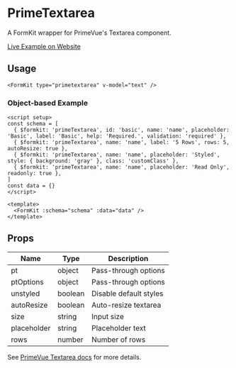 # PrimeTextarea

A FormKit wrapper for PrimeVue's Textarea component.

[Live Example on Website](https://formkit-primevue.netlify.app/inputs/textarea)

## Usage
```vue
<FormKit type="primetextarea" v-model="text" />
```

### Object-based Example
```vue
<script setup>
const schema = [
  { $formkit: 'primeTextarea', id: 'basic', name: 'name', placeholder: 'Basic', label: 'Basic', help: 'Required.', validation: 'required' },
  { $formkit: 'primeTextarea', name: 'name', label: '5 Rows', rows: 5, autoResize: true },
  { $formkit: 'primeTextarea', name: 'name', placeholder: 'Styled', style: { background: 'gray' }, class: 'customClass' },
  { $formkit: 'primeTextarea', name: 'name', placeholder: 'Read Only', readonly: true },
]
const data = {}
</script>

<template>
  <FormKit :schema="schema" :data="data" />
</template>
```

## Props
| Name         | Type      | Description |
|--------------|-----------|-------------|
| pt           | object    | Pass-through options |
| ptOptions    | object    | Pass-through options |
| unstyled     | boolean   | Disable default styles |
| autoResize   | boolean   | Auto-resize textarea |
| size         | string    | Input size |
| placeholder  | string    | Placeholder text |
| rows         | number    | Number of rows |

See [PrimeVue Textarea docs](https://primevue.org/textarea/) for more details.
